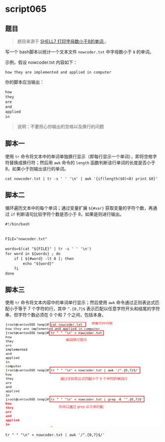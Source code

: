 # script065
## 题目

> 题目来源于 [SHELL7 打印字母数小于8的单词 ](https://www.nowcoder.com/practice/bd5b5d4b93a04226a81afbabf0be797d?tpId=195&tags=&title=&difficulty=0&judgeStatus=0&rp=1&sourceUrl=%2Fexam%2Foj%3Fpage%3D1%26tab%3DSHELL%25E7%25AF%2587%26topicId%3D195)。

写一个 bash脚本以统计一个文本文件 `nowcoder.txt` 中字母数小于 `8` 的单词。

示例，假设 nowcoder.txt 内容如下：
```text
how they are implemented and applied in computer
```

你的脚本应当输出：
```text
how
they
are
and
applied
in
```

> 说明：不要担心你输出的空格以及换行的问题





## 脚本一

使用 `tr` 命令将文本中的单词单独换行显示（即每行显示一个单词），即将空格字符替换成换行符；然后用 `awk` 命令的 `length` 函数判断该行单词的长度是否小于 8，如果小于则输出该行的单词。

```shell
cat nowcoder.txt | tr -s ' ' '\n' | awk '{if(length($0)<8) print $0}'
```





## 脚本二

循环遍历文本中的每个单词；通过变量扩展 `${#var}` 获取变量的字符个数，再通过 `if` 判断语句比较字符个数是否小于 8，如果是则进行输出。

```shell
#!/bin/bash


FILE="nowcoder.txt"

words=$(cat "${FILE}" | tr -s ' ' '\n')
for word in ${words} ; do
    if [ ${#word} -lt 8 ]; then
        echo "${word}"
    fi
done
```





## 脚本三

使用 `tr` 命令将文本内容中的单词单行显示；然后使用 `awk` 命令通过正则表达式匹配小于等于 7 个字符的行，其中 `^.{0,7}$` 表示匹配以任意字符开头和结尾的字符串，但字符个数必须在 0 个和 7 个之间，包括本身。

![image-20220709225910177](image-script065/image-20220709225910177.png)

```shell
tr " " "\n" < nowcoder.txt | awk '/^.{0,7}$/'
```

